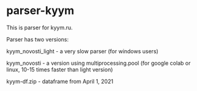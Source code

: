 # parser-kyym
This is parser for kyym.ru.

Parser has two versions:

kyym_novosti_light - a very slow parser (for windows users)

kyym_novosti - a version using multiprocessing.pool (for google colab or linux, 10-15 times faster than light version) 

kyym-df.zip - dataframe from April 1, 2021
